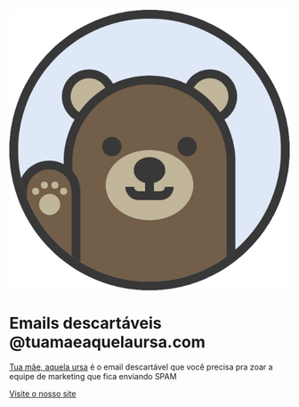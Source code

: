 [![tuamaeaquelaursa header](./ui/static/favicon-opengraph.png)](https://tuamaeaquelaursa.com)

# Emails descartáveis @tuamaeaquelaursa.com

[Tua mãe, aquela ursa](https://tuamaeaquelaursa.com) é o email descartável que você precisa pra zoar a equipe de marketing que fica enviando SPAM

[Visite o nosso site](https://tuamaeaquelaursa.com)
